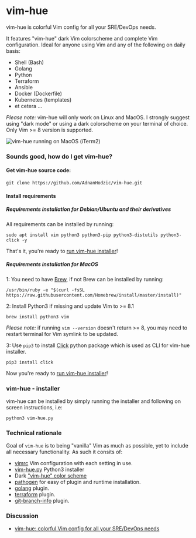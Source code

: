 # vim-hue
vim-hue is colorful Vim config for all your SRE/DevOps needs. 

It features "vim-hue" dark Vim colorscheme and complete Vim configuration. Ideal for anyone using Vim and any of the following on daily basis:

* Shell (Bash)
* Golang
* Python
* Terraform
* Ansible
* Docker (Dockerfile)
* Kubernetes (templates)
* et cetera ...

*Please note:* vim-hue will only work on Linux and MacOS. I strongly suggest using "dark mode" or using a dark colorscheme on your terminal of choice. Only Vim >= 8 version is supported.

![vim-hue running on MacOS (iTerm2)](https://foolcontrol.org/wp-content/uploads/2019/02/vim-hue-screenshot-macos.png)

### Sounds good, how do I get vim-hue?

#### Get vim-hue source code:

`git clone https://github.com/AdnanHodzic/vim-hue.git`

#### Install requirements

##### Requirements installation for Debian/Ubuntu and their derivatives

All requirements can be installed by running:

`sudo apt install vim python3 python3-pip python3-distutils python3-click -y`

That's it, you're ready to [run vim-hue installer](https://github.com/AdnanHodzic/vim-hue#vim-hue---installer)!

##### Requirements installation for MacOS

1: You need to have [Brew](https://brew.sh/), if not Brew can be installed by running:

```
/usr/bin/ruby -e "$(curl -fsSL https://raw.githubusercontent.com/Homebrew/install/master/install)"
```

2: Install Python3 if missing and update Vim to >= 8.1

```
brew install python3 vim
```

*Please note:* if running `vim --version` doesn't return >= 8, you may need to restart terminal for Vim symlink to be updated.

3: Use `pip3` to install [Click](https://github.com/pallets/click) python package which is used as CLI for vim-hue installer.

```
pip3 install click
```

Now you're ready to [run vim-hue installer](https://github.com/AdnanHodzic/vim-hue#vim-hue---installer)!

### vim-hue - installer

vim-hue can be installed by simply running the installer and following on screen instructions, i.e:

```
python3 vim-hue.py
```

### Technical rationale

Goal of `vim-hue` is to being "vanilla" Vim as much as possible, yet to include all necessary functionality. As such it consits of:
* [vimrc](https://github.com/AdnanHodzic/vim-hue/blob/master/vimrc) Vim configuration with each setting in use.
* [vim-hue.py](https://github.com/AdnanHodzic/vim-hue/blob/master/vim-hue.py) Python3 installer
* Dark ["vim-hue" color scheme](https://github.com/AdnanHodzic/vim-hue/blob/master/colors/hue.vim)
* [pathogen](https://github.com/AdnanHodzic/vim-hue/blob/master/pathogen.vim) for easy of plugin and runtime installation. 
* [golang](https://github.com/AdnanHodzic/vim-hue/tree/master/bundle/vim-go) plugin.
* [terraform](https://github.com/AdnanHodzic/vim-hue/tree/master/bundle/vim-terraform) plugin.
* [git-branch-info](https://github.com/AdnanHodzic/vim-hue/blob/master/plugin/git-branch-info.vim) plugin.


### Discussion

* [vim-hue: colorful Vim config for all your SRE/DevOps needs](https://foolcontrol.org/?p=3051)
